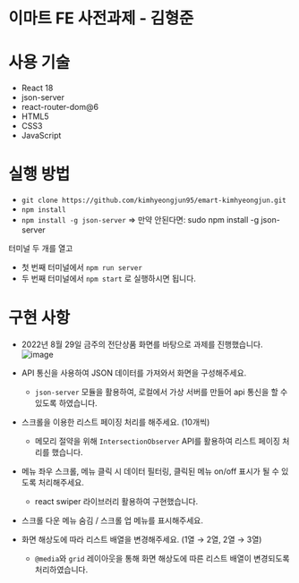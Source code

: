 # 이마트 FE 사전과제 - 김형준

# 사용 기술
- React 18
- json-server
- react-router-dom@6
- HTML5
- CSS3
- JavaScript

# 실행 방법
- ```git clone https://github.com/kimhyeongjun95/emart-kimhyeongjun.git```
- ```npm install```
- ```npm install -g json-server```
=> 만약 안된다면: sudo npm install -g json-server

터미널 두 개를 열고

- 첫 번째 터미널에서
```npm run server```
- 두 번째 터미널에서
```npm start```
로 실행하시면 됩니다.


# 구현 사항

- 2022년 8월 29일 금주의 전단상품 화면를 바탕으로 과제를 진행했습니다.
![image](https://user-images.githubusercontent.com/86656921/187228969-a65af6aa-1026-4a99-9951-68ff92ae81e0.png)

- API 통신을 사용하여 JSON 데이터를 가져와서 화면을 구성해주세요.
  - `json-server` 모듈을 활용하여, 로컬에서 가상 서버를 만들어 api 통신을 할 수 있도록 하였습니다.
- 스크롤을 이용한 리스트 페이징 처리를 해주세요. (10개씩)
  - 메모리 절약을 위해 `IntersectionObserver` API를 활용하여 리스트 페이징 처리를 했습니다.
- 메뉴 좌우 스크롤, 메뉴 클릭 시 데이터 필터링, 클릭된 메뉴 on/off 표시가 될 수 있도록 처리해주세요.
  - react swiper 라이브러리 활용하여 구현했습니다.
- 스크롤 다운 메뉴 숨김 / 스크롤 업 메뉴를 표시해주세요.
- 화면 해상도에 따라 리스트 배열을 변경해주세요. (1열 → 2열, 2열 → 3열)
  - `@media`와 `grid` 레이아웃을 통해 화면 해상도에 따른 리스트 배열이 변경되도록 처리하였습니다.